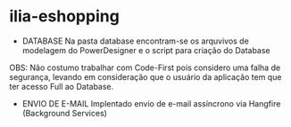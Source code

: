 # ilia-eshopping

- DATABASE
Na pasta database encontram-se os arquvivos de modelagem do PowerDesigner e o script para criação do Database

OBS: Não costumo trabalhar com Code-First pois considero uma falha de segurança, levando em consideração que o usuário da aplicação tem que ter acesso Full ao Database.

- ENVIO DE E-MAIL
Implentado envio de e-mail assíncrono via Hangfire (Background Services)
